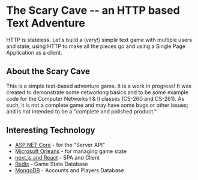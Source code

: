 # The Scary Cave -- an HTTP based Text Adventure

HTTP is stateless. Let's build a (very!) simple text game with multiple users and state,
using HTTP to make all the pieces go and using a Single Page Application as a client.

## About the Scary Cave

This is a simple text-based adventure game. It is a work in progress!
It was created to demonstrate some networking basics and to be some example code for the Computer Networks I & II classes (CS-260 and CS-261).
As such, it is not a complete game and may have some bugs or other issues; and is not intended to be a "complete and polished product."

## Interesting Technology

* [ASP.NET Core](https://dotnet.microsoft.com/en-us/apps/aspnet) - for the "Server API"
* [Microsoft Orleans](https://learn.microsoft.com/en-us/dotnet/orleans/overview) - for managing game state
* [next.js and React](https://nextjs.org) - SPA and Client
* [Redis](https://redis.io) - Game State Database
* [MongoDB](https://mongodb.com) - Accounts and Players Database
